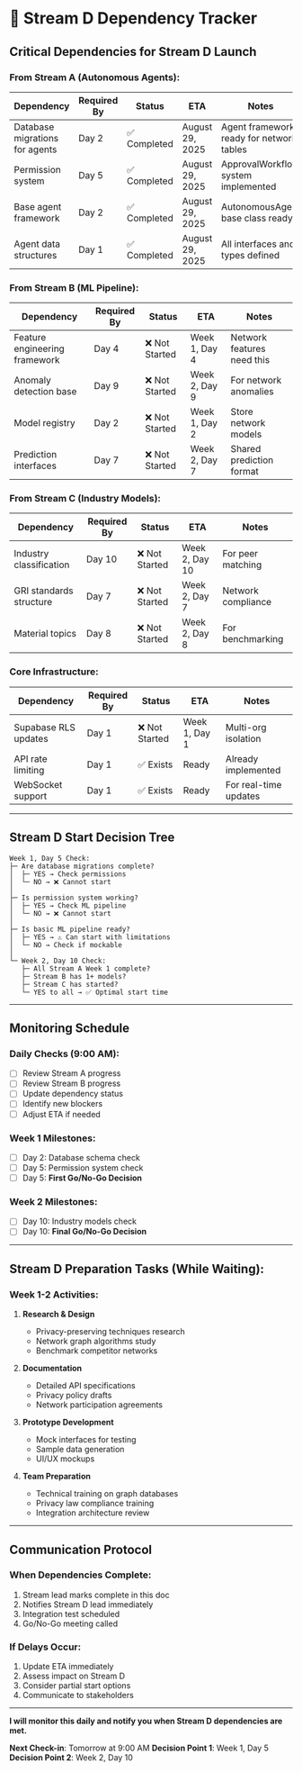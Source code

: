 # 🔗 Stream D Dependency Tracker

## Critical Dependencies for Stream D Launch

### From Stream A (Autonomous Agents):
| Dependency | Required By | Status | ETA | Notes |
|------------|-------------|--------|-----|-------|
| Database migrations for agents | Day 2 | ✅ Completed | August 29, 2025 | Agent framework ready for network tables |
| Permission system | Day 5 | ✅ Completed | August 29, 2025 | ApprovalWorkflow system implemented |
| Base agent framework | Day 2 | ✅ Completed | August 29, 2025 | AutonomousAgent base class ready |
| Agent data structures | Day 1 | ✅ Completed | August 29, 2025 | All interfaces and types defined |

### From Stream B (ML Pipeline):
| Dependency | Required By | Status | ETA | Notes |
|------------|-------------|--------|-----|-------|
| Feature engineering framework | Day 4 | ❌ Not Started | Week 1, Day 4 | Network features need this |
| Anomaly detection base | Day 9 | ❌ Not Started | Week 2, Day 9 | For network anomalies |
| Model registry | Day 2 | ❌ Not Started | Week 1, Day 2 | Store network models |
| Prediction interfaces | Day 7 | ❌ Not Started | Week 2, Day 7 | Shared prediction format |

### From Stream C (Industry Models):
| Dependency | Required By | Status | ETA | Notes |
|------------|-------------|--------|-----|-------|
| Industry classification | Day 10 | ❌ Not Started | Week 2, Day 10 | For peer matching |
| GRI standards structure | Day 7 | ❌ Not Started | Week 2, Day 7 | Network compliance |
| Material topics | Day 8 | ❌ Not Started | Week 2, Day 8 | For benchmarking |

### Core Infrastructure:
| Dependency | Required By | Status | ETA | Notes |
|------------|-------------|--------|-----|-------|
| Supabase RLS updates | Day 1 | ❌ Not Started | Week 1, Day 1 | Multi-org isolation |
| API rate limiting | Day 1 | ✅ Exists | Ready | Already implemented |
| WebSocket support | Day 1 | ✅ Exists | Ready | For real-time updates |

---

## Stream D Start Decision Tree

```
Week 1, Day 5 Check:
├─ Are database migrations complete? 
│  ├─ YES → Check permissions
│  └─ NO → ❌ Cannot start
│
├─ Is permission system working?
│  ├─ YES → Check ML pipeline
│  └─ NO → ❌ Cannot start
│
├─ Is basic ML pipeline ready?
│  ├─ YES → ⚠️ Can start with limitations
│  └─ NO → Check if mockable
│
└─ Week 2, Day 10 Check:
   ├─ All Stream A Week 1 complete?
   ├─ Stream B has 1+ models?
   ├─ Stream C has started?
   └─ YES to all → ✅ Optimal start time
```

---

## Monitoring Schedule

### Daily Checks (9:00 AM):
- [ ] Review Stream A progress
- [ ] Review Stream B progress  
- [ ] Update dependency status
- [ ] Identify new blockers
- [ ] Adjust ETA if needed

### Week 1 Milestones:
- [ ] Day 2: Database schema check
- [ ] Day 5: Permission system check
- [ ] Day 5: **First Go/No-Go Decision**

### Week 2 Milestones:
- [ ] Day 10: Industry models check
- [ ] Day 10: **Final Go/No-Go Decision**

---

## Stream D Preparation Tasks (While Waiting):

### Week 1-2 Activities:
1. **Research & Design**
   - Privacy-preserving techniques research
   - Network graph algorithms study
   - Benchmark competitor networks

2. **Documentation**
   - Detailed API specifications
   - Privacy policy drafts
   - Network participation agreements

3. **Prototype Development**
   - Mock interfaces for testing
   - Sample data generation
   - UI/UX mockups

4. **Team Preparation**
   - Technical training on graph databases
   - Privacy law compliance training
   - Integration architecture review

---

## Communication Protocol

### When Dependencies Complete:
1. Stream lead marks complete in this doc
2. Notifies Stream D lead immediately
3. Integration test scheduled
4. Go/No-Go meeting called

### If Delays Occur:
1. Update ETA immediately
2. Assess impact on Stream D
3. Consider partial start options
4. Communicate to stakeholders

---

**I will monitor this daily and notify you when Stream D dependencies are met.**

**Next Check-in**: Tomorrow at 9:00 AM
**Decision Point 1**: Week 1, Day 5
**Decision Point 2**: Week 2, Day 10